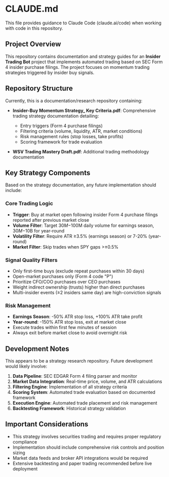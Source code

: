 # CLAUDE.md

This file provides guidance to Claude Code (claude.ai/code) when working with code in this repository.

## Project Overview

This repository contains documentation and strategy guides for an **Insider Trading Bot** project that implements automated trading based on SEC Form 4 insider purchase filings. The project focuses on momentum trading strategies triggered by insider buy signals.

## Repository Structure

Currently, this is a documentation/research repository containing:

- **Insider-Buy Momentum Strategy_ Key Criteria.pdf**: Comprehensive trading strategy documentation detailing:
  - Entry triggers (Form 4 purchase filings)
  - Filtering criteria (volume, liquidity, ATR, market conditions)
  - Risk management rules (stop losses, take profits)
  - Scoring framework for trade evaluation

- **WSV Trading Mastery Draft.pdf**: Additional trading methodology documentation

## Key Strategy Components

Based on the strategy documentation, any future implementation should include:

### Core Trading Logic
- **Trigger**: Buy at market open following insider Form 4 purchase filings reported after previous market close
- **Volume Filter**: Target $30M-$100M daily volume for earnings season, $30M-$10B for year-round
- **Volatility Filter**: Require ATR ≥3.5% (earnings season) or 7-20% (year-round)
- **Market Filter**: Skip trades when SPY gaps >±0.5%

### Signal Quality Filters
- Only first-time buys (exclude repeat purchases within 30 days)
- Open-market purchases only (Form 4 code "P")
- Prioritize CFO/COO purchases over CEO purchases
- Weight indirect ownership (trusts) higher than direct purchases
- Multi-insider events (≥2 insiders same day) are high-conviction signals

### Risk Management
- **Earnings Season**: -50% ATR stop loss, +100% ATR take profit
- **Year-round**: -150% ATR stop loss, exit at market close
- Execute trades within first few minutes of session
- Always exit before market close to avoid overnight risk

## Development Notes

This appears to be a strategy research repository. Future development would likely involve:

1. **Data Pipeline**: SEC EDGAR Form 4 filing parser and monitor
2. **Market Data Integration**: Real-time price, volume, and ATR calculations
3. **Filtering Engine**: Implementation of all strategy criteria
4. **Scoring System**: Automated trade evaluation based on documented framework
5. **Execution Engine**: Automated trade placement and risk management
6. **Backtesting Framework**: Historical strategy validation

## Important Considerations

- This strategy involves securities trading and requires proper regulatory compliance
- Implementation should include comprehensive risk controls and position sizing
- Market data feeds and broker API integrations would be required
- Extensive backtesting and paper trading recommended before live deployment